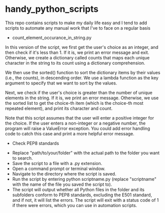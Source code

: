 # handy_python_scripts
This repo contains scripts to make my daily life easy and I tend to add scripts to automate any manual work that I've to face on a regular basis


- count_element_occurance_in_string.py

In this version of the script, we first get the user's choice as an integer, and then check if it's less than 1. If it is, we print an error message and exit. Otherwise, we create a dictionary called counts that maps each unique character in the string to its count using a dictionary comprehension.

We then use the sorted() function to sort the dictionary items by their values (i.e., the counts), in descending order. We use a lambda function as the key argument to specify that we want to sort by the values.

Next, we check if the user's choice is greater than the number of unique elements in the string. If it is, we print an error message. Otherwise, we use the sorted list to get the choice-th item (which is the choice-th most repeated element), and print its character and count.

Note that this script assumes that the user will enter a positive integer for the choice. If the user enters a non-integer or a negative number, the program will raise a ValueError exception. You could add error handling code to catch this case and print a more helpful error message.

- Check PEP8 standards 

* Replace "path/to/your/folder" with the actual path to the folder you want to search.
* Save the script to a file with a .py extension.
* Open a command prompt or terminal window.
* Navigate to the directory where the script is saved.
* Run the script by entering python scriptname.py (replace "scriptname" with the name of the file you saved the script to).
* The script will output whether all Python files in the folder and its subfolders conform to PEP8 standards, excluding the E501 standard, and if not, it will list the errors. The script will exit with a status code of 1 if there were errors, which you can use in automation scripts.






